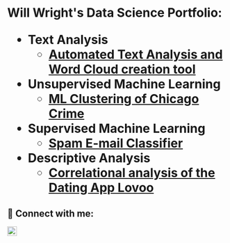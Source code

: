 <h1>Will Wright's Data Science Portfolio: <br/><a href="https://github.com/WillW999"></a>


  
- <b>Text Analysis</b>
  - [Automated Text Analysis and Word Cloud creation tool](https://github.com/WillW999/Automated-Text-Analytics-Tool)
- <b>Unsupervised Machine Learning</b>
  - [ML Clustering of Chicago Crime](https://github.com/WillW999/Kmeans-Clustering-of-Crime)
- <b>Supervised Machine Learning</b>
  - [Spam E-mail Classifier](https://github.com/WillW999/ML-Spam-E-Mail-Classifier)
- <b>Descriptive Analysis</b>
  - [Correlational analysis of the Dating App Lovoo](https://github.com/WillW999/Correlational-Analysis-of-Lovoo)


<h2> 🤳 Connect with me:</h2>


[<img align="left" alt="WillWright | LinkedIn" width="22px" src="https://cdn.jsdelivr.net/npm/simple-icons@v3/icons/linkedin.svg" />][linkedin]


[linkedin]: https://www.linkedin.com/in/william-wright-a848a1173/

<!--
**joshmadakor1/joshmadakor1** is a ✨ _special_ ✨ repository because its `README.md` (this file) appears on your GitHub profile.

Here are some ideas to get you started:

- 🔭 I’m currently working on ...
- 🌱 I’m currently learning ...
- 👯 I’m looking to collaborate on ...
- 🤔 I’m looking for help with ...
- 💬 Ask me about ...
- 📫 How to reach me: ...
- 😄 Pronouns: ...
- ⚡ Fun fact: ...
-->
